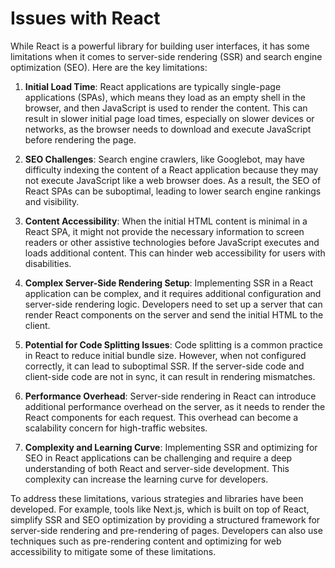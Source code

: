# Issues with React

While React is a powerful library for building user interfaces, it has some limitations when it comes to server-side rendering (SSR) and search engine optimization (SEO). Here are the key limitations:

1. **Initial Load Time**: React applications are typically single-page applications (SPAs), which means they load as an empty shell in the browser, and then JavaScript is used to render the content. This can result in slower initial page load times, especially on slower devices or networks, as the browser needs to download and execute JavaScript before rendering the page.

2. **SEO Challenges**: Search engine crawlers, like Googlebot, may have difficulty indexing the content of a React application because they may not execute JavaScript like a web browser does. As a result, the SEO of React SPAs can be suboptimal, leading to lower search engine rankings and visibility.

3. **Content Accessibility**: When the initial HTML content is minimal in a React SPA, it might not provide the necessary information to screen readers or other assistive technologies before JavaScript executes and loads additional content. This can hinder web accessibility for users with disabilities.

4. **Complex Server-Side Rendering Setup**: Implementing SSR in a React application can be complex, and it requires additional configuration and server-side rendering logic. Developers need to set up a server that can render React components on the server and send the initial HTML to the client.

5. **Potential for Code Splitting Issues**: Code splitting is a common practice in React to reduce initial bundle size. However, when not configured correctly, it can lead to suboptimal SSR. If the server-side code and client-side code are not in sync, it can result in rendering mismatches.

6. **Performance Overhead**: Server-side rendering in React can introduce additional performance overhead on the server, as it needs to render the React components for each request. This overhead can become a scalability concern for high-traffic websites.

7. **Complexity and Learning Curve**: Implementing SSR and optimizing for SEO in React applications can be challenging and require a deep understanding of both React and server-side development. This complexity can increase the learning curve for developers.

To address these limitations, various strategies and libraries have been developed. For example, tools like Next.js, which is built on top of React, simplify SSR and SEO optimization by providing a structured framework for server-side rendering and pre-rendering of pages. Developers can also use techniques such as pre-rendering content and optimizing for web accessibility to mitigate some of these limitations.
